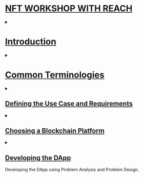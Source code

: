# [NFT WORKSHOP WITH REACH](#nft-workshop-with-reach)
<details>
<summary>

# [Introduction](#introduction)
</summary>

Welcome to my NFT auction workshop! This workshop will teach you the basics of programming an NFT auction using the reach programming language. Reach is a powerful and easy to use programming language that is perfect for creating NFT auctions. This workshop will cover the following topics:

1. Common Terminologies.

1. Define the use case and requirements for the DApp.

2. Choose a suitable blockchain platform on which to build the DApp.

3. Develop the DApp using the chosen blockchain platform’s programming language and tools.


I hope you enjoy this workshop!

In this workshop, we will be introducing the NFT auction workshop and the reach programming language.
> The purpose of the workshop is to walk you through the thought process that went into developing the DApp. If you are looking for a step-by-step approach, please refer to the [NFT Auction Tutorial](https://github.com/BMscis/reach-tutorial/blob/workshop/Documentation/Tutorial/Full/full.md).

</details>
<details>

<summary>

# [Common Terminologies](#common-terminologies)
</summary>

  ## [What is an auction?]()

  An auction is a process of buying and selling goods or services by offering them up for bid, taking bids, and then selling the item to the highest bidder.

  ## [What is an NFT?]()
  AN NFT is a non-fungible token. This means that each NFT is unique and not interchangeable with any other NFT.

  ## [What is a DApp?]()

  A DApp is a type of decentralized application that is governed by a set of rules encoded on the blockchain.

  ## [What is a smart contract?]()

  A smart contract is a computer program that runs on the blockchain and automatically executes transactions when certain conditions are met.

  ## [What is a token?]()

  A token is a digital asset that is used to represent a stake in a decentralized application. Tokens can be used to purchase goods and services, or to participate in governance.

  ## [What is a blockchain?]()

  A blockchain is a distributed database that is used to store data in a secure and tamper-proof way. Blockchains are used to power decentralized applications.
</details>
<details>
<summary>

## [Defining the Use Case and Requirements](#defining-the-use-case-and-requirements)  

</summary>
<p>
<ul>
<li>

## Use Cases

AN NFT auction is a mechanism for exchanging NFTs between participants. The use case is to allow two or more parties to trade NFTs without the need for a third-party intermediary. The requirements are that the auction be secure, transparent, and efficient.
</li>
<li>

## Requirements.

- You will need [Reach Programming language](https://docs.nftworkshop.com/en/latest/getting-started.html) installed on your computer. We are going to use Reach for our backend contract.

- One of the advantages of Reach is that it can support multiple blockchains and can be compiled to [different programming languages](https://docs.reach.sh/guide/rpc/#guide-rpc). For simplicity we will use [Reach in JavaScript](https://docs.reach.sh/frontend/#ref-frontends). This means we will need [NodeJs](https://nodejs.org/en/) installed.
</li>
</ul>
</p>
</details>

<details>
<summary>

## [Choosing a Blockchain Platform](#choosing-a-blockchain-platform)       
</summary>
<p>

Reach is a programming language that supports multiple blockchains, including Algorand, Ethereum, and Conflux. This allows developers to create applications that can interact with multiple blockchain networks. This makes Reach a powerful tool for building cross-chain applications.

What this means is that we can write just one contract and let Reach deal with the complexities of deploying it to multiple blockchains.

You can learn more about that here:

👉 [Using Reach with multiple blockchains](https://docs.reach.sh/networks/#ref-network-algo)
</p>
</details>

<details>
<summary>

## [Developing the DApp](#developing-the-dapp)       

Developing the DApp using Problem Analysis and Problem Design.
</summary>
<p>

<details>
<summary>

### Problem Analysis

Now that we have a basic understanding of the concepts we need to know, we can start to ask some critical questions.
</summary>
<p>

As a programmer we need to understand the problem that we are trying to solve. Here's a run through of the questions that pop up in my head.

1. What is the purpose of the auction?

> The purpose is to create a DApp that autonomously runs a safe and secure auction that allows users to buy and sell items.

2. What is the value of the NFT being auctioned?

> The value of the NFT is determined by the owner of the NFT.

3. What is the minimum bid?

> For simplicity, we can use the asset price as the minimum bid.

4. What is the duration of the auction?

> The duration of the auction can be fixed or can be determined by the deployer of the DApp.

5. How will the auction be conducted?

> The auction will be conducted by the DApp itself.

6. What is the NFT being auctioned?

> Again, for simplicity, we will limit the auctioned NFT's to images.

7. How many bidders are there?

> Ideally, we would love to have as many bidders as possible.

10. When is the auction over?

> The auction will be over when the auction duration has elapsed.

11. How will the auction be secured?

> The auction will be secured using Reach programming language.
</p>

These questions are pertinent to the development of an internal conversation. However, 
because we are developing a DApp, we can reframe the problem by limiting the questions 
to defining the data that we expect the DApp to handle:

<details>
<summary>

#### Performing Data Analysis.

Turning the information, we know to data.
</summary>
<p>
<ol>
<li>


##### What information does the DApp need to track?


- The NFT being auctioned.

- The NFT price.

- The NFT amount.

- The auction duration.

- The NFT owner.

- The last bid.

- The latest bid.

- Bidder Address.
</li>
<li>


##### What information does the DApp need to display?


Each participant in the auction will require the following information:

- The NFT being auctioned.

- The NFT price.

- The NFT amount.

- The auction duration.

However, depending on the role of the participant, the auction may limit how much information each participant has access to.

If the participant is an auctioneer, for example, they can access functions that only they have access to. Such as:

- Adding an NFT to the contract.

- Deciding when the auction will start.


The bidder, on the other hand, does not need to know much. In fact, once a bidder joins the DApp, all they need to see is the highest bid price.
</li>
<li>


##### How should the app handle user input?


The DApp needs to differentiate private data and public data. Private data should only be accessible to a local computer while public data can be displayed
on the blockchain.
</li>

</ol>
</p>
</details>
<details>
<summary>

#### Functional Requirements.

In this section, we look at the functions provided by the Reach language that we can use to run the auction.
</summary>
<p>
<ol>
<li>


##### How can we create a new DApp in Reach.


We'll have to take a look at the Reach syntax to conform to the methods available to us?
</li>
<li>


##### How will we send the NFT to the contract?


To ensure that the DApp is truly decentralized, we'll need the deployer to forfeit ownership of the NFT until the 
auction is over.
</li>
<li>


##### How can we publish the NFT being auctioned to the blockchain.


We'll have to make the NFT information public to all participants.
</li>
<li>


##### How can we allow a bidder to OPT-IN to the DApp.


There has to be a frontend mechanism that allows the bidder to opt-in to the DApp
and place a bid.
</li>
<li>


##### How will we perform transfers?


Once the auction is done, we'll need to transfer the highest bid to the Auctioneer and the NFT to the winner.
</li>
</ol>
</p>
</details>
<details>
<summary>

#### Consensus Mechanisms.

We'll also need to look at what Reach offers when it comes to consensus.
</summary>
<p>

Reaching consensus means that all parties involved in a decision-making process agree on a course of action. This can be difficult to achieve, especially when there are multiple stakeholders with different interests and goals. However, consensus can be reached through careful deliberation and compromise.

<ol>
<li>


##### How can we ensure that the auction is conducted in a safe and secure manner?

</li>
<li>


##### How can we secure data that is private?

</li>
<li>


##### How can we run an open auction on the blockchain?

</li>
</ol>
</p>
</details>
</details>

<details>
<summary>

### Problem Design

Let us attempt to respond to the questions raised at [Problem Analysis](#problem-analysis).
</summary>
<p>

The goal of this workshop is to establish an NFT auction and have bidders race to see who can make the biggest bid in the shortest amount of time.

Let's go through some of the questions we need to address before we can start designing the DAPP.

#
<ol>

<li>

<details>
<summary>

#### [In which programming language will we build our DAPP?]()


[Reach](https://docs.reach.sh/#reach-top) is a domain-specific language for developing distributed applications. 
</summary>

<ol>
<li>
<details>
<summary>


##### [Reach Module](https://docs.reach.sh/rsh/module/)


The [Reach Module](https://docs.reach.sh/rsh/module/) must begin with a `version type` on the first line and stored in a `index.rsh` file.

</summary>
<p>

> index.rsh

```javascript
'reach 0.1';
```

> [Reach Syntax](https://docs.reach.sh/model/#ref-model-syntax) is written in **JavaScript** syntax.
</p>
</details>

</li>

<li>
<details>
<summary>


##### [Reach App](https://docs.reach.sh/rsh/module/#ref-programs-module-exprs).


The [Reach App](https://docs.reach.sh/rsh/module/#ref-programs-module-exprs) specifies the DAPP in it's entirety. It is the body of the DAPP.
</summary>
<p>

Reach uses [Module-level Identifiers](https://docs.reach.sh/rsh/module/#ref-programs-export) such as [export](https://docs.reach.sh/rsh/module/#ref-programs-export) to identify the module to be compiled.

> index.rsh

```javascript
export const main = Reach.App(() => {
  //DAPP body.
})
```

> The'main' function will contain all the functions we want to perform.
</p>
</details>

</li>

<li>
<details>
<summary>


##### [Reach Participant](https://docs.reach.sh/rsh/module/#ref-programs-module-exprs).


A [Participant](https://docs.reach.sh/model/#term_participant) is a logical actor that participates in a DAPP and is assigned an address on the consensus network. A Reach participant is capable of storing persistent data on the local state.
</summary>
<p>

> index.rsh

```javascript
export const main = Reach.App(() => {
  //DAPP body.
  const Auctioneer = Participant('Auctioneer', {
      //Auctioneer body
  });
})
```

> All the functions that the 'auctioneer' will need to perform will be housed within the 'Auctioneer body.'
</p>
</details>

</li>

<li>
<details>
<summary>


##### [Reach API](https://docs.reach.sh/rsh/appinit/#rsh_API).


A [Reach API](https://docs.reach.sh/rsh/appinit/#rsh_API) is a group of [Reach Participants](https://docs.reach.sh/rsh/module/#ref-programs-module-exprs) competing in a DAPP to achieve the same goal.
</summary>
<p>

> index.rsh

```javascript
export const main = Reach.App(() => {
  //DAPP body.
  const Bidder = API('Bidder', {
      //Bidder interface.
  });
})
```
> The primary distinction between a 'Reach Participant' and a 'Reach API' is that the latter can be called from the actors' frontend.

> The 'Bidder Interface' will contain all the functions that the 'bidder' will need to perform.
</p>
</details>

</li>

</ol>

</details>

</li>

<li>

<details>
<summary>

#### [Thinking Data Analysis.](#performing-data-analysis)

To decide which types to use to represent our data, we can use reach [Types](https://docs.reach.sh/rsh/compute/#ref-programs-types).
</summary>

We can examine our expected input and output and attempt to convert all of that information to [Reach Types.](https://docs.reach.sh/rsh/compute/#ref-programs-types)
<ol>

<li>
<details>
<summary>



##### Processing Output Data



Let's look at the `Reach Types` that we'll be using to represent our output data.
</summary>
<p>


##### Announcing a winner at the end of the auction.


- We will need the participant to learn new information in order to announce a winner:

  1. The winning bid.

  2. The Winner.


- How do we represent these two pieces of data in a DAPP?

  1. The winning bid can be represented by a [UInt type](https://docs.reach.sh/rsh/compute/#rsh_UInt).

  2.  The winner can be represented by a [Address type](https://docs.reach.sh/rsh/compute/#rsh_Address).


</p>
</details>
</li>

<li>

<details>
<summary>


##### Processing Input Data

##


Let's look at the 'Reach Types' we'll be using to represent our input data.
</summary>
<p>


##### Adding the NFT for the auction.


- We will need the following data to add an NFT to the contract:

  1. The NFT ID.

  2. The NFT price / starting bid.

  3. The auction duration.


- How can we represent this information in a DAPP ?

  1. To represent the NFT ID, we can use a [Token type](https://docs.reach.sh/rsh/compute/#rsh_Token).

  2. Because the price is a number, we can represent it with a [UInt type](https://docs.reach.sh/rsh/compute/#rsh_UInt).

  3. We can represent the auction duration with a [UInt type](https://docs.reach.sh/rsh/compute/#rsh_UInt), which will represent block height rather than actual time.


</p>
</details>

</li>
</ol>

</details>

</li>


<li>

<details>
<summary>

#### [Testing Functional Requirements.](#functional-requirements)

To decide which types to use to represent our data, we can use the Reach [Functions type](https://docs.reach.sh/rsh/compute/#rsh_Fun).
</summary>

Reach [Functions type](https://docs.reach.sh/rsh/compute/#rsh_Fun) will be useful for more efficiently arranging input and output data.

<ol>

<li>
<details>
<summary>


##### Output Functions.



Output functions that will notify our frontend.
</summary>
<p>
<ol>

<li>


##### [At the end of the auction, a winner is announced.](#show-outcome)


- We will need the participant to learn new information in order to announce a winner:

  1. The winning bid.

  2. The Winner.


- We've already established how to represent data; now let's look at how to send this information to the frontend.

```javascript

//showOutcone function.
showOutcome: Fun([Address, UInt], Null),

```

`showOutcome` is a function that does not expect a return value and sends the `[Address, UInt]` which are the '[winner, winning bid]' to the frontend.
</li>

<li>


##### [Transferring the NFT to the winner.](#transfer-nft)


- We will need to transfer the NFT from the contract to the winner once the auction is completed.

- Reach provides a [Transfer function](https://docs.reach.sh/rsh/compute/#rsh_transfer), which is a consensus step that instructs the contract to send a token to the specified address.

```javascript

transfer(`UInt`,`Token`).to(`Address`);
```

When a condition is met, `transfer` takes a `amount` (`UInt`), a `Token`, and transfers the amount to an `Address`.
</li>
<li>


##### [Transferring the highest bid to the auctioneer.](#transfer-amount)


- Once the auction is over, we must transfer the highest bid to the auctioneer.

- Reach provides a [Transfer function](https://docs.reach.sh/rsh/compute/#rsh_transfer), which is a consensus step that instructs the contract to send a token to the specified address.

```javascript

transfer(`UInt`).to(`Address`);
```

When a condition is met, `transfer` takes a `amount` (`UInt`) and transfers it to a `Address`.
</li>
</ol>

</p>
</details>
</li>

<li>
<details>
<summary>


##### Input Functions.



Input functions will be used to inform our frontend about what the backend expects, as well as to call backend functions from the frontend.
</summary>
<p>
<ol>

<li>


##### [Receiving the NFT to be auctioned from the frontend.](#get-sale)


Because it is the auctioneers' responsibility to include the NFT in the contract, we will ensure that only the Auctioneer is capable of setting the NFT.

We can use an 'interact' function to obtain information from the frontend whenever a participant backend requires it.

Here is the information we will require from the auctioneer:

1. The NFT ID.

2. The NFT price / starting bid.

3. The auction duration.


- We've already determined how to represent the data; now let's look at how to get this information from the frontend.

```javascript
//getSale function
  getSale: Fun([],[Token, UInt, UInt]),
```

`getSale` function expects the [Token, UInt, UInt]/([nftId, price, auctionTime]) from the frontend.

Reach also includes an [Object](https://docs.reach.sh/rsh/compute/#rsh_Object) type for nesting other types.

```javascript
Object({
  nftId: Token,
  minBid: UInt,
  lenInBlocks: UInt,
})
```

Let's add this to the function:

```javascript
getSale: Fun([], Object({
  nftId: Token,
  minBid: UInt,
  lenInBlocks: UInt,
}))
```
</li>

<li>


##### [Allowing a bidder to place a bid.](#place-bid)


- Bidders must also place a bid, i.e., call a bid function from the frontend.

```javascript

bid: Fun([UInt], Null),

```

`bid` expects a number from the frontend which a Bidder address will be attached to during the auction.
</li>

<li>


##### [Alerting when the auction is ready.](#auction-ready)


- When the auction is ready to begin, we can also notify the Auctioneer.

```javascript

auctionReady: Fun([], Null),

```

`auctionReady` notifies the Auctioneer frontend when the auction is ready.
</li>

</ol>

</p>
</details>
</li>
</ol>
</details>
</li>

<li>

<details>
<summary>

#### [Looking at Consensus Mechanisms.](#consensus-mechanisms)

Introduction to [Reach Steps](https://docs.reach.sh/rsh/step/)
</summary>

In this section, we will introduce new concepts that will help you understand how Reach works.

Reach can be in two states:
- Local step
- Consensus step

The majority of DAPPs include a creator, an actor, a wager, and a condition. Before a contract becomes autonomous, the creator publishes the wager and condition criteria. Once the creator has done this, they have no control over the outcome and cannot pause the contract once it has begun. The bidder can view the contract on the blockchain and decide whether to participate.

Local steps are performed locally by a single actor, whereas consensus steps are performed on the blockchain in consensus.
Local steps exist to ensure that each actor is unaware of what any other actor is up to in order to improve anonymity and security. 

If they choose to make the information public, they must go through a consensus step and publish it on the blockchain.
Consensus steps also ensure that the contract's core logic and conditions are run on the blockchain, where all active actors can see what is happening.

Let's go over the tasks that we'll need to complete in order to have a successful auction:
<ol>

<li>
<details>
<summary>


##### [Adding Actors]()

##


We've already decided [how we'll represent our data](#data-types), and we've established [functions that can be used](#functions) to get the necessary data; the last step is to incorporate the functions into classes that can perform logic and store states. They are referred to as [Participants](https://docs.reach.sh/rsh/appinit/#rsh_Participant) in Reach.
</summary>
<p>
<ol>

<li>


##### [Adding an Auctioneer Participant]()


- We saw how to collect data using input and output functions in the [functions](#functions) section; now let's add the necessary data to our auctioneer participant.

```javascript
const Auctioneer = Participant('Auctioneer', {
  //getSale function.
  getSale: Fun([], Object({
      nftId: Token,
      minBid: UInt,
      lenInBlocks: UInt,
  })),
  //auctionReady function.
  auctionReady: Fun([], Null),

  //seeBid function.
  seeBid: Fun([Address, UInt], Null),

  //showOutcome function.
  showOutcome: Fun([Address, UInt], Null),
});
```
- Here, we create an Auctioneer participant with the name 'Auctioneer' and the auction data.

- We used the [`getSale`](#get-sale) function to get the NFT data from the frontend.

- We used the [`auctionReady`](#auction-ready) function to notify the Auctioneer when the auction is ready.

- We used the [`seeBid`](#see-bid) function to notify the Auctioneer when a bidder has placed a bid.

- We used the [`showOutcome`](#show-outcome) function to notify the Auctioneer when the auction is over and who the winner is.

</li>

<li>


##### [Adding a Bidder Participant.]()


- A participant class will also be used for the bidder. However, unlike the Auctioneer, who is a single actor, we anticipate that multiple bidders will be added to the contract.

- Reach provides a way of representing multiple participants with the [Reach API](https://docs.reach.sh/rsh/appinit/#rsh_API) class.

- Consider the API to be a representation of multiple participants racing toward a common goal.

- In our case, we anticipate that Bidders will be able to [place a bid](#place-bid).

```javascript
const Bidder = API('Bidder', {
  //Bidder interface.
  bid: Fun([UInt], Tuple(UInt,Address, UInt)),
});
```
- A Bidder interface is available for representing multiple bidders.

- Each bidder will have a [bid](#place-bid) function through which they can place a bid.

> One benefit of the Reach API is that functions can be called from the frontend.

</li>

</ol>

</p>
</details>
</li>

<li>
<details>
<summary>



##### [Initializing the contract.](https://docs.reach.sh/rsh/appinit/#init)

##


What happens after the actors/participants are created.
</summary>
<p>

So far we've only discussed the API and the Participant. However, there are
other [Reach interfaces](https://docs.reach.sh/rsh/appinit/#ref-programs-appinit-exprs) that we have not covered include [Views](https://docs.reach.sh/rsh/appinit/#ref-programs-appinit-view) and [Events](https://docs.reach.sh/rsh/appinit/#rsh_Events).

These interfaces represent which functions and classes the frontend should replicate and should be placed before the 'init()' statement.

```javascript

const newParticipant = Participant(participantName, participantInteractInterface)

const newAPI = API(APIName, APIInteractInterface)

const newView = View(ViewName, ViewInteractInterface)

const newEvent = Events(EventName, EventInteractInterface)

init()

// Consensus step or local step.
```
`init()` symbolizes the beginning of the DApp to be compiled. In other words, anything that follows the `init` statement is either a local step or a consensus step.
</p>
</details>
</li>

<li>
<details>
<summary>



##### [Using Local Steps.](https://docs.reach.sh/model/#term_local%20step)

##


What follows the 'init()' statement.
</summary>
<p>

<ul>
<li>


##### [Local Private](https://docs.reach.sh/model/#p_33) Step.

When the 'init()' statement is executed, the DApp enters a [local private](https://docs.reach.sh/model/#p_33) step.
This means that any information accessed is only available on the participant's local machine.
</li>
<li>


##### [Local Public](https://docs.reach.sh/model/#p_33) Step.

Local private is not very useful if we have information that we need other actors to access, such as NFT data.
So, how do we make the transition from local private to local public?

- To accomplish this, we use [Reach declassify](https://docs.reach.sh/rsh/local/#rsh_declassify).

> [Reach declassify](https://docs.reach.sh/rsh/local/#rsh_declassify) allows you to send data from the frontend to the backend. To get the NFT information from the frontend, let's test this with the 'Auctioneer' participants' ['getSale'](#get-sale) function.

```javascript
//declassify function.
Auctioneer.only(() => {
  const {nftId, minBid, lenInBlocks} = declassify(interact.getSale());
});
```
- `Auctioneer.[only]()` function makes sure that only the `Auctioneer` i.e., the creator of the contract, can access this function.

- `interact` is a function used to get information from the frontend.

- `declassify` makes the information public.

> Here, we are interacting with the `Auctioneer` frontend and `await`ing the result (const {nftId, minBid, lenInBlocks}).

The information is public but it's still local. Let's move to a consensus step to publicize the information on the contract.
</li>
</ul>


</p>
</details>
</li>

<li>
<details>
<summary>



##### [Using Consensus Steps.](https://docs.reach.sh/rsh/consensus/#ref-programs-consensus)

##


Publishing information onto the contract.
</summary>
<p>

Reach provides a few mechanisms that can assist us in moving from a local step to a consensus step.

<ol>
<li>


##### [Publish](https://docs.reach.sh/rsh/consensus/)


We can use [Reach Publish](https://docs.reach.sh/rsh/consensus/) to share NFT information with the contract during the consensus step.

```javascript
Auctioneer.publish(nftId, minBid, lenInBlocks);
```
- `Auctioneer.publish()` function makes sure that only the `Auctioneer` i.e., the creator of the contract, can publish this information 
onto the contract.
</li>

## 
> Using [Commit()](https://docs.reach.sh/rsh/consensus/#rsh_commit)

Once in a consensus step, we can use [Commit()] to return to a local step (https://docs.reach.sh/rsh/consensus/#rsh_commit).

How does this help the integrity of the DApp?
- Security reasons

We use commit to ensure that we are back in a 'local private' state before performing sensitive functions like contract payments.

```javascript

commit();

```

<li>


##### [Pay](https://docs.reach.sh/rsh/step/#rsh_pay)


We can now transfer the NFT from the Auctioneer to the contract because we are back in a 'local private' step.

```javascript
Auctioneer.pay([[1, nftId]])
```
- The `Auctioneer.pay()` function ensures that only the `Auctioneer`, i.e., the contract's creator, can pay.
- We are submitting one NFT Token for auction to the contract.
</li>

> Because an NFT should be unique, we send [1] NFT. Rather than sending the 'UInt 1' directly, we can store the information in a variable.

```javascript
const amt = 1;
```

Then, Pay becomes :
```javascript
Auctioneer.pay([[amt, nftId]])
```

The DApp now has the information it needs to conduct an auction. The auction logic is all that remains. But first, let us inform the Auctioneer that the [auction is ready](#auction-ready).

```javascript
Auctioneer.interact.auctionReady();
```
<li>

#### [Timeout](https://docs.reach.sh/rsh/step/#rsh_timeout)

Every auction has a time limit, our auction is no exception. 

An important concept in a blockchain is that of time. Reach keeps track of time in various ways, one way is to record the last time the contract was in consensus. What this means is any time a contract moves from a local step and uses a consensus step, it is recorded. Reach provides a function to get the last consensus time.

```javascript
const lastConsensus = lastConsensusTime();
```
In order, to set our timeout, we are going to get the `lastConsensusTime` and add the `lenInBlocks` to it.

```javascript
const end = lastConsensus + lenInBlocks;
```

We have established our timeout, we will see how to use it in the next step.
</li>
</ol>
</p>
</details>
</li>

</ol>

</details>
</li>

<li>

<details>
<summary>

#### [What consensus transfer can we use for the auction ?](https://docs.reach.sh/guide/ctransfers/#guide-ctransfers)

Now let's take a look at the consensus transfer that we can use for the auction.
</summary>
<p>

When it comes to consensus transfer, or when multiple actors come together to agree on a single state, we can determine which consensus approach to use by asking ourselves a few [questions](https://docs.reach.sh/guide/ctransfers/#p_10):

1. How many participants can act at a particular time?

2. How many things can be done?

3. How many times can it be done?

##

We could use [Pay](https://docs.reach.sh/rsh/step/#publish—-pay—-when—and—timeout) to transfer tokens to the contract if there was only one participant. However, because multiple bidders are expected to compete, we can use a [Reach Race](https://docs.reach.sh/rsh/step/#rsh_race).
A reach race allows multiple actors to compete for the publication of a consensus step. 

However, there is a problem with this solution; the race function only runs once, and we need to allow bidders to place as many bids as they want as long as two conditions are met:

- The bid is placed before timeout.

- The bid placed is larger than the last bid placed.

##

We need to put the race in a while loop that allows us to do this. A while loop that runs until timeout is reached.

Alternatively, [Reach Parallel Reduce](https://docs.reach.sh/rsh/consensus/#rsh_parallelReduce) can be used. In a parallel, actors are racing against the clock to publish data onto the contract.
Parallel reduce uses a while loop that resolves the auction to a single outcome or winner.

Parallel reduce is a recursive algorithm that generates a single winner from a tree of bidders.

```javascript
  const [winner] = parallelReduce([Auctioneer])
```

> The Auctioneer is the default winner before any bids are placed.

However, this is not a complete solution; for a closer look at the format, see [Reach Parallel Reduce](https://docs.reach.sh/rsh/consensus/#rsh_parallelReduce).
For now we're going to look at how we can use parallel reduce for the auction.

<ul>
<li>


##### [The Invariant](https://docs.reach.sh/rsh/consensus/#rsh_parallelReduce.invariant)


```javascript
.invatiant(balance() == 0)
```
After each iteration, the invariant is checked to ensure that the parallel reduce is still valid. We're checking to see if the balance is zero.
</li>
<li>


##### [The While loop](https://docs.reach.sh/rsh/consensus/#rsh_while)


```javascript
.while(lastConsensusTime() < timeOut)
```
The while loop is active as long as the [lastConsensusTime](https://docs.reach.sh/rsh/compute/#rsh_lastConsensusTime) is less than the time-out value.
> The time of the last consensus step is represented by the lastConsensusTime (The last time a pay, publish or transfer was used).
</li>
<li>

#### [The api function](https://docs.reach.sh/rsh/step/#p_41)

Parallel reduce accommodates functions that can be called at each iteration of the while loop. One such function is the `.api()` function.

This functions can be used to call any function from the API interface. Remember our Bidder interface:

```javascript
const Bidder = API('Bidder', {
  //Bidder interface.
  bid: Fun([UInt], Tuple(UInt,Address, UInt)),
});
```
We can now call the `bid` function from within the parallel reduce.
But before we do that, let's look at the expected structure of the `.api()` function.

```javascript
.api(API_EXPR,
  API_ASSUME_EXPR,
  API_PAY_EXPR | [API_PAY_EXPR, PAY_REQUIRE_EXPR],
  API_CONSENSUS_EXPR)
```
- `API_EXPR` is the function that is being called. In our case, the `API_EXPR` will be:
```javascript
.api(Bidder.bid)
```
- `API_ASSUME_EXPR` calls [Reach Assume](https://docs.reach.sh/rsh/local/#rsh_assume), a boolean function. In our case, we'll use this to confirm whether the latest bid is larger than the last bid in a **local step**.

```javascript
((bid) => { assume(bid > lastPrice, "bid is too low"); })
```
- `API_PAY_EXPR` is the `api pay` expression that sends money to the contract.
```javascript
((bid) => bid)
```
- `API_CONSENSUS_EXPR` is consensus expression that checks that all participants are in consensus and can also be used to notify the frontend of the API call.
```javascript
((bid, notify) => {
    require(bid > lastPrice, "bid is too low");
    notify([bid,highestBidder, lastPrice]);
    if ( ! isFirstBid ) {
        transfer(lastPrice).to(highestBidder);
    }
    Auctioneer.interact.seeBid(this, bid);
    return [this, bid, false];
})
```
  - We [`require`](https://docs.reach.sh/rsh/consensus/#rsh_require) that the bid is larger than the last bid on the **consensus network**.

  - We [`notify`](https://docs.reach.sh/rsh/consensus/#rsh_notify) the [bid, highestBidder, lastPrice] to the API caller frontend.

  - We do a check to see if the bid is the first bid. If it is not the first bid, we transfer the last price to the highest bidder. In other words, we return the last bid back to the bidders' wallet.

  - We interact with the Auctioneers' frontend and call the `seeBid` function, showing him the latest bid.

  - Finally, we return the `bidderAddress`, the `bid` and a boolean value of `false` to indicate that the bid is not the first bid.
</li>
<li>

#### [Calling Timeout](https://docs.reach.sh/rsh/step/#p_46)

Just like any other auction, we need a time limit. Parallel reduce can also be used to time out.

```javascript
.timeout(absoluteTime(end), () => {
  Auctioneer.publish()
  return [highestBidder, lastPrice, isFirstBid]; 
});
```
- [`absoluteTime(end)`](https://docs.reach.sh/rsh/compute/#rsh_absoluteTime) is the consensus time at which the auction will end.

- If the time is reached, we call the `publish` function on the Auctioneer. Which changes the `lastConsensusTime` to the current time. Making our while loop argument `false`.

- Then finally, we return the `highestBidder`, the `lastPrice` and a boolean value of `false`.

Great, now that we have a basic understanding of some key concepts, you can now head over to the [tutorial](https://github.com/BMscis/reach-tutorial/blob/workshop/Documentation/Tutorial/Full/NFTeaTutorial.md) and see the DApp in action.
</li>
</ul>
</p>
</details>
</li>

</ol>

</p>
</details>
</p>

</details>